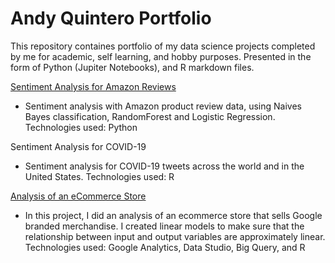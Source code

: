 # Andy Quintero Portfolio

This repository containes portfolio of my data science projects completed by me for academic, self learning, and hobby purposes. Presented in the form of Python (Jupiter Notebooks), and R markdown files.

[Sentiment Analysis for Amazon Reviews](https://github.com/quinteandy/portfolio/blob/main/Amazon_Consumer_Reviews.ipynb)
- Sentiment analysis with Amazon product review data, using Naives Bayes classification, RandomForest and Logistic Regression. Technologies used: Python

Sentiment Analysis for COVID-19 
- Sentiment analysis for COVID-19 tweets across the world and in the United States. Technologies used: R

[Analysis of an eCommerce Store ](https://github.com/quinteandy/portfolio/blob/main/GA%20Using%20R.nb.html)
- In this project, I did an analysis of an ecommerce store that sells Google branded merchandise. I created linear models to make sure that the relationship between input and output variables are approximately linear. Technologies used: Google Analytics, Data Studio, Big Query, and R
